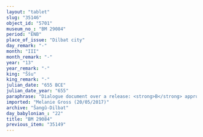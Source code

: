 ```yaml
---
layout: "tablet"
slug: "35146"
object_id: "5701"
museum_no_: "BM 29084"
period: "ENB"
place_of_issue: "Dilbat city"
day_remark: "-"
month: "III"
month_remark: "-"
year: "13"
year_remark: "-"
king: "Ššu"
king_remark: "-"
julian_date: "655 BCE"
julian_date_year: "655"
paraphrase: "Dialogue document over a release: <strong>B</strong> approaches <strong>A</strong>, the <em>&scaron;atammu</em>, and asks to release (<em>paṭāru</em>) <strong>C</strong>. <strong>A</strong> grants the request. There is also the <em>&scaron;a-rē&scaron;i</em> <strong>D</strong> mentioned. Witnesses and the scribe.<br /> <br /> <strong>A</strong> = Bēl-ēṭir, <em>&scaron;atammu</em> (of Dilbat); <strong>B</strong> = Bēl-lēˀi; <strong>C</strong> = Nūr-&Scaron;ama&scaron;; <strong>D</strong> = Nab&ucirc;-uballiṭ, <em>&scaron;a-rē&scaron;i</em>; Scribe = Nap&scaron;iri"
imported: "Melanie Gross (20/05/2017)"
archive: "Šangû-Dilbat"
day_babylonian_: "22"
title: "BM 29084"
previous_item: "35149"
---
```

